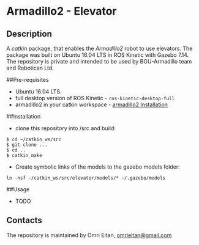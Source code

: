 # Armadillo2 - Elevator

## Description
A _catkin_ package, that enables the _Armadillo2_ robot to use elevators.
The package was built on Ubuntu 16.04 LTS in ROS Kinetic with Gazebo 7.14.  
The repository is private and intended to be used by BGU-Armadillo team and Robotican Ltd.

##Pre-requisites
* Ubuntu 16.04 LTS.
* full desktop version of ROS Kinetic - `ros-kinetic-desktop-full`
* armadillo2 in your catkin workspace - [armadillo2 Installation](http://wiki.ros.org/armadillo2/Tutorials/Installation)

##Installation
* clone this repository into <your catkin_ws path>/src and build:
```
$ cd ~/catkin_ws/src
$ git clone ...
$ cd ..
$ catkin_make
```
* Create symbolic links of the models to the gazebo models folder:
```
ln -nsf ~/catkin_ws/src/elevator/models/* ~/.gazebo/models
```

##Usage
* TODO

## Contacts
The repository is maintained by Omri Eitan, omrieitan@gmail.com
